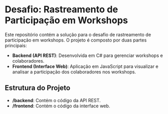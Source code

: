 # Desafio: Rastreamento de Participação em Workshops

Este repositório contém a solução para o desafio de rastreamento de participação em workshops. O projeto é composto por duas partes principais:

- **Backend (API REST)**: Desenvolvida em C# para gerenciar workshops e colaboradores.
- **Frontend (Interface Web)**: Aplicação em JavaScript para visualizar e analisar a participação dos colaboradores nos workshops.

## Estrutura do Projeto

- **/backend**: Contém o código da API REST.
- **/frontend**: Contém o código da interface web.
